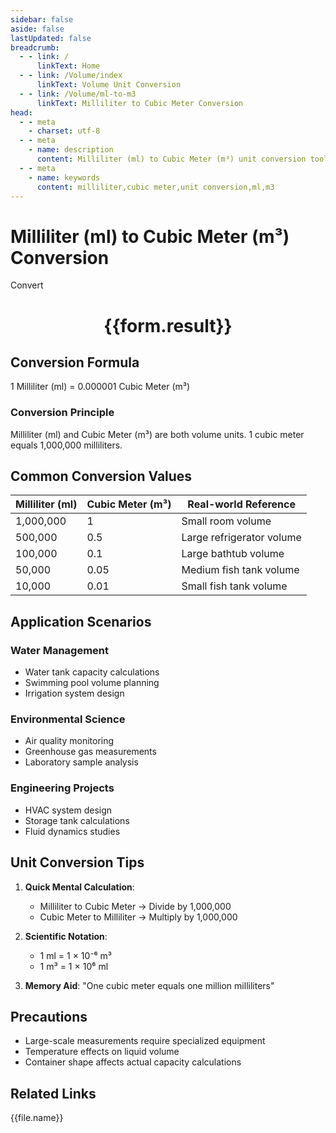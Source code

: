 ```yaml
---
sidebar: false
aside: false
lastUpdated: false
breadcrumb:
  - - link: /
      linkText: Home
  - - link: /Volume/index
      linkText: Volume Unit Conversion
  - - link: /Volume/ml-to-m3
      linkText: Milliliter to Cubic Meter Conversion
head:
  - - meta
    - charset: utf-8
  - - meta
    - name: description
      content: Milliliter (ml) to Cubic Meter (m³) unit conversion tool. 1 milliliter equals 0.000001 cubic meters.
  - - meta
    - name: keywords
      content: milliliter,cubic meter,unit conversion,ml,m3
---
```


# Milliliter (ml) to Cubic Meter (m³) Conversion

<script setup>
import { onMounted, reactive, inject ,ref  } from 'vue'
import { NButton,NForm ,NFormItem,NInput,NInputNumber,NSelect,NCard,useMessage ,NGrid ,NGi } from 'naive-ui'
import { defineClientComponent } from 'vitepress'
import { Volume } from '../files';

const convert = inject('convert')
const formRef = ref(null);
const rules = {
  number:{
    required: true,
    type: 'number',
    trigger: "blur"
  }
}
const form = reactive({
  number:null,
  result:'',
  title:'Milliliter (ml) to Cubic Meter (m³) Conversion'
})

const convertHandler = (e) => {
  e.preventDefault();
  formRef.value?.validate((errors)=>{
    if (!errors) {
      form.result = `${form.number} ml = ${convert(form.number).from('ml').to('m3')} m³`
    }
  })
}
</script>

<n-form size="large" :model="form" ref='formRef' :rules="rules">
  <n-form-item label="Value" path="number">
    <n-input-number size="large" style="width:100%" :min="0" v-model:value="form.number" placeholder="Enter milliliter value" />
  </n-form-item>
  <n-form-item>
    <n-button type="info" style="width:100%" @click="convertHandler">Convert</n-button>
  </n-form-item>
</n-form>
<n-card embedded :bordered="false" hoverable>
  <div style="text-align:center">
    <h1>{{form.result}}</h1>
  </div>
</n-card>

## Conversion Formula
1 Milliliter (ml) = 0.000001 Cubic Meter (m³)

### Conversion Principle
Milliliter (ml) and Cubic Meter (m³) are both volume units. 1 cubic meter equals 1,000,000 milliliters.

## Common Conversion Values
| Milliliter (ml) | Cubic Meter (m³) | Real-world Reference                |
|-----------------|------------------|-------------------------------------|
| 1,000,000       | 1                | Small room volume                   |
| 500,000         | 0.5              | Large refrigerator volume           |
| 100,000         | 0.1              | Large bathtub volume                |
| 50,000          | 0.05             | Medium fish tank volume             |
| 10,000          | 0.01             | Small fish tank volume              |

## Application Scenarios
### Water Management
- Water tank capacity calculations
- Swimming pool volume planning
- Irrigation system design

### Environmental Science
- Air quality monitoring
- Greenhouse gas measurements
- Laboratory sample analysis

### Engineering Projects
- HVAC system design
- Storage tank calculations
- Fluid dynamics studies

## Unit Conversion Tips
1. **Quick Mental Calculation**:
   - Milliliter to Cubic Meter → Divide by 1,000,000
   - Cubic Meter to Milliliter → Multiply by 1,000,000

2. **Scientific Notation**:
   - 1 ml = 1 × 10⁻⁶ m³
   - 1 m³ = 1 × 10⁶ ml

3. **Memory Aid**:
   "One cubic meter equals one million milliliters"

## Precautions
- Large-scale measurements require specialized equipment
- Temperature effects on liquid volume
- Container shape affects actual capacity calculations

## Related Links
<n-grid x-gap="12" :cols="2">
  <n-gi v-for="(file, index) in Volume" :key="index">
    <n-button
      text
      tag="a"
      :href="file.path"
      type="info"
    >
      {{file.name}}
    </n-button>
  </n-gi>
</n-grid>